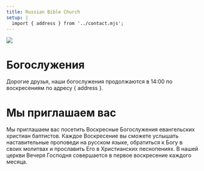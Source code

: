```yaml
---
title: Russian Bible Church
setup: |
  import { address } from '../contact.mjs';
---
```


![](../img/frontpage.jpg)

# Богослужения

Дорогие друзья, наши богослужения продолжаются в 14:00 по воскресениям по адресу { address }.

# Мы приглашаем вас

Мы приглашаем вас посетить Воскресные Богослужения евангельских христиан баптистов. Каждое Воскресение вы сможете услышать наставительные проповеди на русском языке, обратиться к Богу в своих молитвах и прославить Его в Христианских песнопениях. В нашей церкви Вечеря Господня совершается в первое воскресение каждого месяца.
